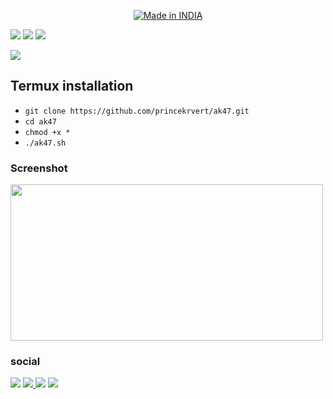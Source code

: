 
<p align="center">
<a href="https://is.gd/UQreTd"><img title="Made in INDIA" src="https://img.shields.io/badge/MADE%20IN-INDIA-SCRIPT?colorA=%23ff8100&colorB=%23017e40&colorC=%23ff0000&style=for-the-badge"></a>
</p>
<p>
<a href="https://img.shields.io/badge/PRINCE-KUMAR-green" ><img  src="https://img.shields.io/badge/PRINCE-KUMAR-green"></a>  <a href="#" ><img  src="https://img.shields.io/badge/AK-47-red"></a>  <a href="#"><img src="https://img.shields.io/badge/MADE%20IN%20-BASH-yellow"></a></p>
<img src="https://user-images.githubusercontent.com/56459297/162874586-d98cf385-a666-46c9-8f95-7087aed7e6f4.jpg">
<h2>Termux installation </h2>

* `git clone https://github.com/princekrvert/ak47.git`
* `cd ak47`
* `chmod +x *`
* `./ak47.sh`
<h3> Screenshot </h3>
<img src="https://user-images.githubusercontent.com/56459297/162873441-431085c4-7e27-4620-bb30-9abe286ac6d5.png" width="500" height="250">

### social 
 <a href="https://www.instagram.com/princekrvert/"> <img src="https://img.shields.io/badge/Instagram-E4405F?style=for-the-badge&logo=instagram&logoColor=white"></a>
<a href="https://m.twitter.com/princekrvert" > <img src="https://img.shields.io/badge/Twitter-1DA1F2?style=for-the-badge&logo=twitter&logoColor=white"> </a>
<a href="https://www.youtube.com/channel/UCiplAqC9AwtGGxXU3WQy8pw"><img src="https://img.shields.io/badge/YouTube-FF0000?style=for-the-badge&logo=youtube&logoColor=white"></a>
<a href="https://www.facebook.com/princekrvert" > <img src="https://img.shields.io/badge/Facebook-1877F2?style=for-the-badge&logo=facebook&logoColor=white" ></a>

